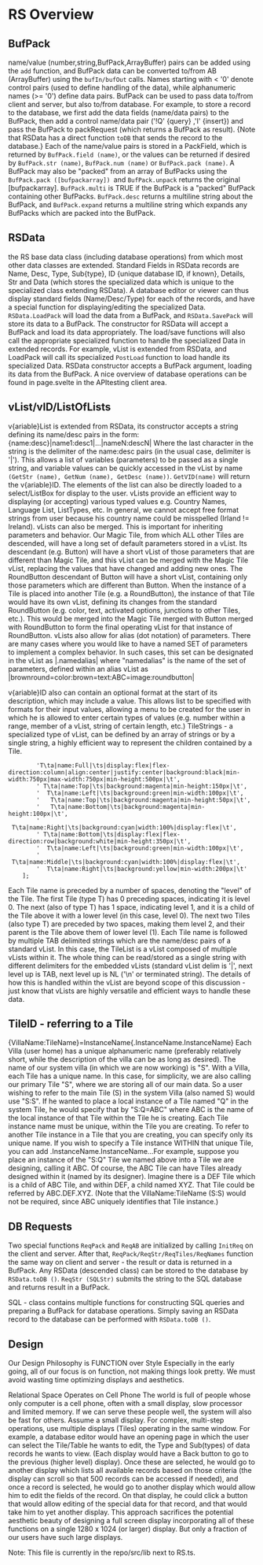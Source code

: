 # RS Overview

## BufPack 
name/value (number,string,BufPack,ArrayBuffer) pairs can be added using the `add` function, and BufPack data can be converted to/from AB (ArrayBuffer) using the `bufIn/bufOut` calls.  Names starting with < '0' denote control pairs (used to define handling of the data), while alphanumeric names (>= '0') define data pairs.  BufPack can be used to pass data to/from client and server, but also to/from database.  For example, to store a record to the database, we first add the data fields (name/data pairs) to the BufPack, then add a control name/data pair ('!Q' {query} ,'I' {insert}) and pass the BufPack to packRequest (which returns a BufPack as result).  {Note that RSData has a direct function `toDB` that sends the record to the database.}  Each of the name/value pairs is stored in a PackField, which is returned by `BufPack.field (name)`, or the values can be returned if desired by `BufPack.str (name)`, `BufPack.num (name)` or `BufPack.pack (name)`.  A BufPack may also be "packed" from an array of BufPacks using the `BufPack.pack ([bufpackarray]) `and `BufPack.unpack` returns the original [bufpackarray].  `BufPack.multi` is TRUE if the BufPack is a "packed" BufPack containing other BufPacks.
`BufPack.desc` returns a multiline string about the BufPack, and `BufPack.expand` returns a multiline string which expands any BufPacks which are packed into the BufPack.

## RSData
the RS base data class (including database operations) from which most other data classes are extended.  Standard Fields in RSData records are Name, Desc, Type, Sub{type}, ID {unique database ID, if known}, Details, Str and Data (which stores the specialized data which is unique to the specialized class extending RSData).    A database editor or viewer can thus display standard fields (Name/Desc/Type) for each of the records, and have a special function for displaying/editing the specialized Data.  `RSData.LoadPack` will load the data from a BufPack, and `RSData.SavePack` will store its data to a BufPack.  The constructor for RSData will accept a BufPack and load its data appropriately.  The load/save functions will also call the appropriate specialized function to handle the specialized Data in extended records.  For example, vList is extended from RSData, and LoadPack will call its specialized `PostLoad` function to load handle its specialized Data.  RSData constructor accepts a BufPack argument, loading its data from the BufPack.
A nice overview of database operations can be found in page.svelte in the APItesting client area.


## vList/vID/ListOfLists
v{ariable}List is extended from RSData, its constructor accepts a string defining its name/desc pairs in the form: 
 {name:desc}|name1:desc1|…|nameN:descN|
Where the last character in the string is the delimiter of the name:desc pairs (in the usual case, delimiter is '|').  This allows a list of variables (parameters) to be passed as a single string, and variable values can be quickly accessed in the vList by name `(GetStr (name), GetNum (name), GetDesc (name))`.  `GetVID(name)` will return the v{ariable}ID.  The elements of the list can also be directly loaded to a select/ListBox for display to the user.
vLists provide an efficient way to displaying (or accepting) various typed values e.g. Country Names, Language List, ListTypes, etc.  In general, we cannot accept free format strings from user because his country name could be misspelled (Irland != Ireland).
vLists can also be merged.  This is important for inheriting parameters and behavior.  Our Magic Tile, from which ALL other Tiles are descended, will have a long set of default parameters stored in a vList.  Its descendant (e.g. Button) will have a short vList of those parameters that are different than Magic Tile, and this vList can be merged with the Magic Tile vList, replacing the values that have changed and adding new ones.  The RoundButton descendant of Button will have a short vList, containing only those parameters which are different than Button.  When the instance of a Tile is placed into another Tile (e.g. a RoundButton), the instance of that Tile would have its own vList, defining its changes from the standard RoundButton (e.g. color, text, activated options, junctions to other Tiles, etc.).  This would be merged into the Magic Tile merged with Button merged with RoundButton to form the final operating vList for that instance of RoundButton.
vLists also allow for alias (dot notation) of parameters.  There are many cases where you would like to have a named SET of parameters to implement a complex behavior.  In such cases, this set can be designated in the vList as |.namedalias| where "namedalias" is the name of the set of parameters, defined within an alias vList as |brownround=color:brown=text:ABC=image:roundbutton|

v{ariable}ID also can contain an optional format at the start of its description, which may include a value.  This allows list to be specified with formats for their input values, allowing a menu to be created for the user in which he is allowed to enter certain types of values (e.g. number within a range, member of a vList, string of certain length, etc.)
TileStrings - a specialized type of vList, can be defined by an array of strings or by a single string, a highly efficient way to represent the children contained by a Tile.
```const TileStrings: string[] = [
        'T\ta|name:Full|\ts|display:flex|flex-direction:column|align:center|justify:center|background:black|min-width:750px|max-width:750px|min-height:500px|\t',
        ' T\ta|name:Top|\ts|background:magenta|min-height:150px|\t',
        '  T\ta|name:Left|\ts|background:green|min-width:100px|\t',
        '   T\ta|name:Top|\ts|background:magenta|min-height:50px|\t',
        '   T\ta|name:Bottom|\ts|background:magenta|min-height:100px|\t',
        '  T\ta|name:Right|\ts|background:cyan|width:100%|display:flex|\t',
        ' T\ta|name:Bottom|\ts|display:flex|flex-direction:row|background:white|min-height:350px|\t',
        '  T\ta|name:Left|\ts|background:green|min-width:100px|\t',
        '  T\ta|name:Middle|\ts|background:cyan|width:100%|display:flex|\t',
        '  T\ta|name:Right|\ts|background:yellow|min-width:200px|\t'
    ];
```

Each Tile name is preceded by a number of spaces, denoting the "level" of the Tile.  The first Tile (type T) has 0 preceding spaces, indicating it is level 0.  The next (also of type T) has 1 space, indicating level 1, and it is a child of the Tile above it with a lower level (in this case, level 0).  The next two Tiles (also type T) are preceded by two spaces, making them level 2, and their parent is the Tile above them of lower level (1).
Each Tile name is followed by multiple TAB delimited strings which are the name/desc pairs of a standard vList.  In this case, the TileList is a vList composed of multiple vLists within it.  The whole thing can be read/stored as a single string with different delimiters for the embedded vLists (standard vList delim is '|', next level up is TAB, next level up is NL ('\n' or terminated string).
The details of how this is handled within the vList are beyond scope of this discussion - just know that vLists are highly versatile and efficient ways to handle these data.


## TileID - referring to a Tile
{VillaName:TileName}=InstanceName{.InstanceName.InstanceName}
Each Villa (user home) has a unique alphanumeric name (preferably relatively short, while the description of the villa can be as long as desired).  The name of our system villa (in which we are now working) is "S".  With a Villa, each Tile has a unique name.  In this case, for simplicity, we are also calling our primary Tile "S", where we are storing all of our main data.  So a user wishing to refer to the main Tile (S) in the system Villa (also named S) would use "S:S".  If he wanted to place a local instance of a Tile named "Q" in the system Tile, he would specify that by "S:Q=ABC" where ABC is the name of the local instance of that Tile within the Tile he is creating.  Each Tile instance name must be unique, within the Tile you are creating.  To refer to another Tile instance in a Tile that you are creating, you can specify only its unique name.  If you wish to specify a Tile instance WITHIN that unique Tile, you can add .InstanceName.InstanceName…For example, suppose you place an instance of the "S:Q" Tile we named above into a Tile we are designing, calling it ABC. Of course, the ABC Tile can have Tiles already designed within it (named by its designer).  Imagine there is a DEF Tile which is a child of ABC Tile, and within DEF, a child named XYZ.  That Tile could be referred by ABC.DEF.XYZ.  (Note that the VillaName:TileName (S:S) would not be required, since ABC uniquely identifies that Tile instance.)

## DB Requests
Two special functions `ReqPack` and `ReqAB` are initialized by calling `InitReq` on the client and server.  After that,  `ReqPack/ReqStr/ReqTiles/ReqNames` function the same way on client and server - the result or data is returned in a BufPack.  Any RSData (descended class) can be stored to the database by `RSData.toDB ()`.  `ReqStr (SQLStr)` submits the string to the SQL database and returns result in a BufPack.

SQL - class contains multiple functions for constructing SQL queries and preparing a BufPack for database operations.  Simply saving an RSData record to the database can be performed with `RSData.toDB ()`.

## Design
Our Design Philosophy is FUNCTION over Style
Especially in the early going, all of our focus is on function, not making things look pretty.  We must avoid wasting time optimizing displays and aesthetics.

Relational Space Operates on Cell Phone
The world is full of people whose only computer is a cell phone, often with a small display, slow processor and limited memory.  If we can serve these people well, the system will also be fast for others.
Assume a small display.  For complex, multi-step operations, use multiple displays (Tiles) operating in the same window.  For example, a database editor would have an opening page in which the user can select the Tile/Table he wants to edit, the Type and Sub(types) of data records he wants to view.  (Each display would have a Back button to go to the previous (higher level) display).  Once these are selected, he would go to another display which lists all available records based on those criteria (the display can scroll so that 500 records can be accessed if needed), and once a record is selected, he would go to another display which would allow him to edit the fields of the record.  On that display, he could click a button that would allow editing of the special data for that record, and that would take him to yet another display.
 This approach sacrifices the potential aesthetic beauty of designing a full screen display incorporating all of these functions on a single 1280 x 1024 (or larger) display.  But only a fraction of our users have such large displays.



Note: This file is currently in the repo/src/lib next to RS.ts.
